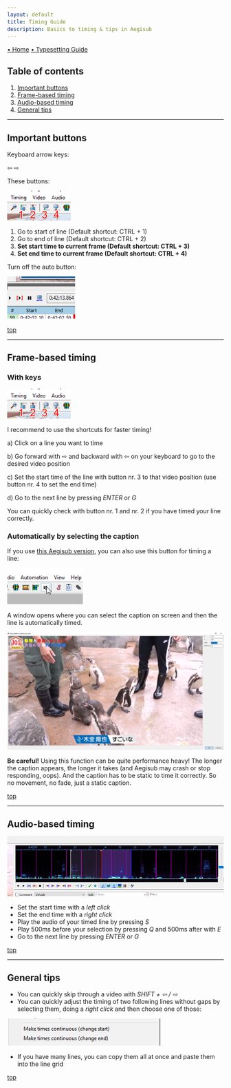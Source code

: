 ```yaml
---
layout: default
title: Timing Guide
description: Basics to timing & tips in Aegisub
---
```


[• Home](./) [• Typesetting Guide](./typesetting-guide.html)

## Table of contents 
1. [Important buttons](#important-buttons)
2. [Frame-based timing](#frame-based-timing)
3. [Audio-based timing](#audio-based-timing)
4. [General tips](#general-tips)

---

## Important buttons

Keyboard arrow keys: 

⇦ ⇨

These buttons: 

![](./images/frame_buttons.png)

1. Go to start of line (Default shortcut: CTRL + 1)
2. Go to end of line (Default shortcut: CTRL + 2)
3. **Set start time to current frame (Default shortcut: CTRL + 3)**
4. **Set end time to current frame (Default shortcut: CTRL + 4)**

Turn off the auto button:

![](./images/auto_button.png)

[top](#table-of-contents)

---

## Frame-based timing

### With keys

![](./images/frame_buttons.png)

I recommend to use the shortcuts for faster timing!

a) Click on a line you want to time

b) Go forward with ⇨ and backward with ⇦ on your keyboard to go to the desired video position

c) Set the start time of the line with button nr. 3 to that video position (use button nr. 4 to set the end time)

d) Go to the next line by pressing *ENTER* or *G*

You can quickly check with button nr. 1 and nr. 2 if you have timed your line correctly.

### Automatically by selecting the caption

If you use [this Aegisub version](https://github.com/wangqr/Aegisub/releases/), you can also use this button for timing a line:

![](./images/t_visual_timing.png)

A window opens where you can select the caption on screen and then the line is automatically timed.

![](./images/t_visual_timing_window.png)

**Be careful!** Using this function can be quite performance heavy! The longer the caption appears, the longer it takes (and Aegisub may crash or stop responding, oops). And the caption has to be static to time it correctly. So no movement, no fade, just a static caption.

[top](#table-of-contents)

---

## Audio-based timing

![](./images/audio_spectrum.png)

- Set the start time with a *left click*
- Set the end time with a *right click*
- Play the audio of your timed line by pressing *S*
- Play 500ms before your selection by pressing *Q* and 500ms after with *E*
- Go to the next line by pressing *ENTER* or *G*

[top](#table-of-contents)

--- 

## General tips

- You can quickly skip through a video with *SHIFT + ⇦ / ⇨*
- You can quickly adjust the timing of two following lines without gaps by selecting them, doing a *right click* and then choose one of those:

![](./images/continuous_timing.png)

- If you have many lines, you can copy them all at once and paste them into the line grid

[top](#table-of-contents)